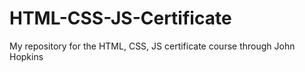 # HTML-CSS-JS-Certificate
My repository for the HTML, CSS, JS certificate course through John Hopkins
